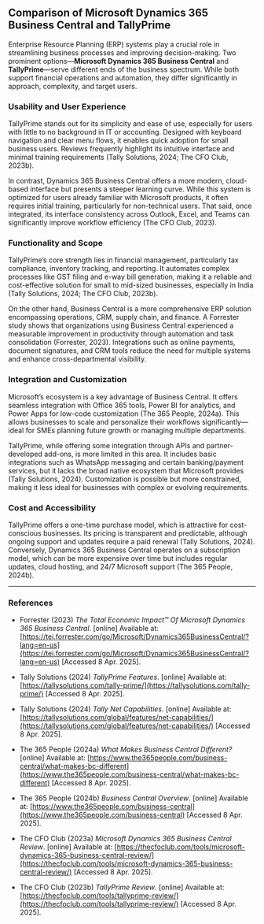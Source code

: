 ## **Comparison of Microsoft Dynamics 365 Business Central and TallyPrime**

Enterprise Resource Planning (ERP) systems play a crucial role in streamlining business processes and improving decision-making. Two prominent options—**Microsoft Dynamics 365 Business Central** and **TallyPrime**—serve different ends of the business spectrum. While both support financial operations and automation, they differ significantly in approach, complexity, and target users.

### **Usability and User Experience**

TallyPrime stands out for its simplicity and ease of use, especially for users with little to no background in IT or accounting. Designed with keyboard navigation and clear menu flows, it enables quick adoption for small business users. Reviews frequently highlight its intuitive interface and minimal training requirements (Tally Solutions, 2024; The CFO Club, 2023b).

In contrast, Dynamics 365 Business Central offers a more modern, cloud-based interface but presents a steeper learning curve. While this system is optimized for users already familiar with Microsoft products, it often requires initial training, particularly for non-technical users. That said, once integrated, its interface consistency across Outlook, Excel, and Teams can significantly improve workflow efficiency (The CFO Club, 2023).

### **Functionality and Scope**

TallyPrime’s core strength lies in financial management, particularly tax compliance, inventory tracking, and reporting. It automates complex processes like GST filing and e-way bill generation, making it a reliable and cost-effective solution for small to mid-sized businesses, especially in India (Tally Solutions, 2024; The CFO Club, 2023b).

On the other hand, Business Central is a more comprehensive ERP solution encompassing operations, CRM, supply chain, and finance. A Forrester study shows that organizations using Business Central experienced a measurable improvement in productivity through automation and task consolidation (Forrester, 2023). Integrations such as online payments, document signatures, and CRM tools reduce the need for multiple systems and enhance cross-departmental visibility.

### **Integration and Customization**

Microsoft’s ecosystem is a key advantage of Business Central. It offers seamless integration with Office 365 tools, Power BI for analytics, and Power Apps for low-code customization (The 365 People, 2024a). This allows businesses to scale and personalize their workflows significantly—ideal for SMEs planning future growth or managing multiple departments.

TallyPrime, while offering some integration through APIs and partner-developed add-ons, is more limited in this area. It includes basic integrations such as WhatsApp messaging and certain banking/payment services, but it lacks the broad native ecosystem that Microsoft provides (Tally Solutions, 2024). Customization is possible but more constrained, making it less ideal for businesses with complex or evolving requirements.

### **Cost and Accessibility**

TallyPrime offers a one-time purchase model, which is attractive for cost-conscious businesses. Its pricing is transparent and predictable, although ongoing support and updates require a paid renewal (Tally Solutions, 2024). Conversely, Dynamics 365 Business Central operates on a subscription model, which can be more expensive over time but includes regular updates, cloud hosting, and 24/7 Microsoft support (The 365 People, 2024b).

---

### **References**
- Forrester (2023) _The Total Economic Impact™ Of Microsoft Dynamics 365 Business Central_. [online] Available at: [https://tei.forrester.com/go/Microsoft/Dynamics365BusinessCentral/?lang=en-us](https://tei.forrester.com/go/Microsoft/Dynamics365BusinessCentral/?lang=en-us) [Accessed 8 Apr. 2025].
    
- Tally Solutions (2024) _TallyPrime Features_. [online] Available at: [https://tallysolutions.com/tally-prime/](https://tallysolutions.com/tally-prime/) [Accessed 8 Apr. 2025].
    
- Tally Solutions (2024) _Tally Net Capabilities_. [online] Available at: [https://tallysolutions.com/global/features/net-capabilities/](https://tallysolutions.com/global/features/net-capabilities/) [Accessed 8 Apr. 2025].
    
- The 365 People (2024a) _What Makes Business Central Different?_ [online] Available at: [https://www.the365people.com/business-central/what-makes-bc-different](https://www.the365people.com/business-central/what-makes-bc-different) [Accessed 8 Apr. 2025].
    
- The 365 People (2024b) _Business Central Overview_. [online] Available at: [https://www.the365people.com/business-central](https://www.the365people.com/business-central) [Accessed 8 Apr. 2025].
    
- The CFO Club (2023a) _Microsoft Dynamics 365 Business Central Review_. [online] Available at: [https://thecfoclub.com/tools/microsoft-dynamics-365-business-central-review/](https://thecfoclub.com/tools/microsoft-dynamics-365-business-central-review/) [Accessed 8 Apr. 2025].
    
- The CFO Club (2023b) _TallyPrime Review_. [online] Available at: [https://thecfoclub.com/tools/tallyprime-review/](https://thecfoclub.com/tools/tallyprime-review/) [Accessed 8 Apr. 2025].